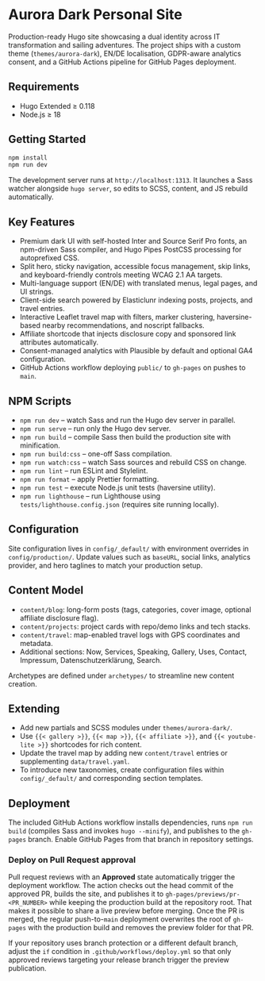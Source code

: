 # Aurora Dark Personal Site

Production-ready Hugo site showcasing a dual identity across IT transformation and sailing adventures. The project ships with a custom theme (`themes/aurora-dark`), EN/DE localisation, GDPR-aware analytics consent, and a GitHub Actions pipeline for GitHub Pages deployment.

## Requirements
- Hugo Extended ≥ 0.118
- Node.js ≥ 18

## Getting Started
```bash
npm install
npm run dev
```

The development server runs at `http://localhost:1313`. It launches a Sass watcher alongside `hugo server`, so edits to SCSS, content, and JS rebuild automatically.

## Key Features
- Premium dark UI with self-hosted Inter and Source Serif Pro fonts, an npm-driven Sass compiler, and Hugo Pipes PostCSS processing for autoprefixed CSS.
- Split hero, sticky navigation, accessible focus management, skip links, and keyboard-friendly controls meeting WCAG 2.1 AA targets.
- Multi-language support (EN/DE) with translated menus, legal pages, and UI strings.
- Client-side search powered by Elasticlunr indexing posts, projects, and travel entries.
- Interactive Leaflet travel map with filters, marker clustering, haversine-based nearby recommendations, and noscript fallbacks.
- Affiliate shortcode that injects disclosure copy and sponsored link attributes automatically.
- Consent-managed analytics with Plausible by default and optional GA4 configuration.
- GitHub Actions workflow deploying `public/` to `gh-pages` on pushes to `main`.

## NPM Scripts
- `npm run dev` – watch Sass and run the Hugo dev server in parallel.
- `npm run serve` – run only the Hugo dev server.
- `npm run build` – compile Sass then build the production site with minification.
- `npm run build:css` – one-off Sass compilation.
- `npm run watch:css` – watch Sass sources and rebuild CSS on change.
- `npm run lint` – run ESLint and Stylelint.
- `npm run format` – apply Prettier formatting.
- `npm run test` – execute Node.js unit tests (haversine utility).
- `npm run lighthouse` – run Lighthouse using `tests/lighthouse.config.json` (requires site running locally).

## Configuration
Site configuration lives in `config/_default/` with environment overrides in `config/production/`. Update values such as `baseURL`, social links, analytics provider, and hero taglines to match your production setup.

## Content Model
- `content/blog`: long-form posts (tags, categories, cover image, optional affiliate disclosure flag).
- `content/projects`: project cards with repo/demo links and tech stacks.
- `content/travel`: map-enabled travel logs with GPS coordinates and metadata.
- Additional sections: Now, Services, Speaking, Gallery, Uses, Contact, Impressum, Datenschutzerklärung, Search.

Archetypes are defined under `archetypes/` to streamline new content creation.

## Extending
- Add new partials and SCSS modules under `themes/aurora-dark/`.
- Use `{{< gallery >}}`, `{{< map >}}`, `{{< affiliate >}}`, and `{{< youtube-lite >}}` shortcodes for rich content.
- Update the travel map by adding new `content/travel` entries or supplementing `data/travel.yaml`.
- To introduce new taxonomies, create configuration files within `config/_default/` and corresponding section templates.

## Deployment
The included GitHub Actions workflow installs dependencies, runs `npm run build` (compiles Sass and invokes `hugo --minify`), and publishes to the `gh-pages` branch. Enable GitHub Pages from that branch in repository settings.

### Deploy on Pull Request approval
Pull request reviews with an **Approved** state automatically trigger the deployment workflow. The action checks out the head commit of the approved PR, builds the site, and publishes it to `gh-pages/previews/pr-<PR_NUMBER>` while keeping the production build at the repository root. That makes it possible to share a live preview before merging. Once the PR is merged, the regular push-to-`main` deployment overwrites the root of `gh-pages` with the production build and removes the preview folder for that PR.

If your repository uses branch protection or a different default branch, adjust the `if` condition in `.github/workflows/deploy.yml` so that only approved reviews targeting your release branch trigger the preview publication.
